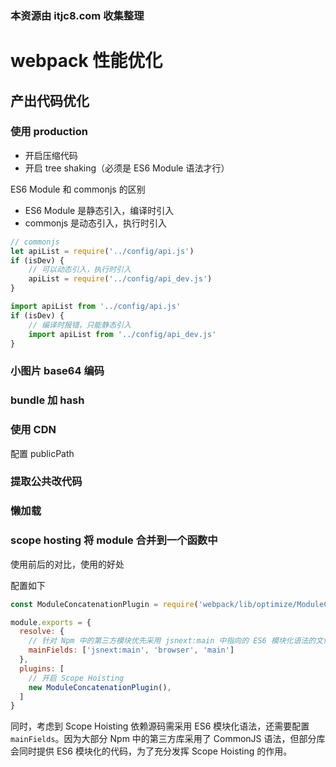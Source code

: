 ### 本资源由 itjc8.com 收集整理
# webpack 性能优化

## 产出代码优化

### 使用 production

- 开启压缩代码
- 开启 tree shaking（必须是 ES6 Module 语法才行）

ES6 Module 和 commonjs 的区别

- ES6 Module 是静态引入，编译时引入
- commonjs 是动态引入，执行时引入

```js
// commonjs
let apiList = require('../config/api.js')
if (isDev) {
    // 可以动态引入，执行时引入
    apiList = require('../config/api_dev.js')
}
```

```js
import apiList from '../config/api.js'
if (isDev) {
    // 编译时报错，只能静态引入
    import apiList from '../config/api_dev.js'
}
```

### 小图片 base64 编码

### bundle 加 hash

### 使用 CDN

配置 publicPath

### 提取公共改代码

### 懒加载

### scope hosting 将 module 合并到一个函数中

使用前后的对比，使用的好处

配置如下

```js
const ModuleConcatenationPlugin = require('webpack/lib/optimize/ModuleConcatenationPlugin')

module.exports = {
  resolve: {
    // 针对 Npm 中的第三方模块优先采用 jsnext:main 中指向的 ES6 模块化语法的文件
    mainFields: ['jsnext:main', 'browser', 'main']
  },
  plugins: [
    // 开启 Scope Hoisting
    new ModuleConcatenationPlugin(),
  ]
}
```

同时，考虑到 Scope Hoisting 依赖源码需采用 ES6 模块化语法，还需要配置 `mainFields`。因为大部分 Npm 中的第三方库采用了 CommonJS 语法，但部分库会同时提供 ES6 模块化的代码，为了充分发挥 Scope Hoisting 的作用。
